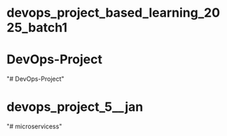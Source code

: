 # devops_project_based_learning_2025_batch1
# DevOps-Project
"# DevOps-Project" 
# devops_project_5__jan
"# microservicess" 
